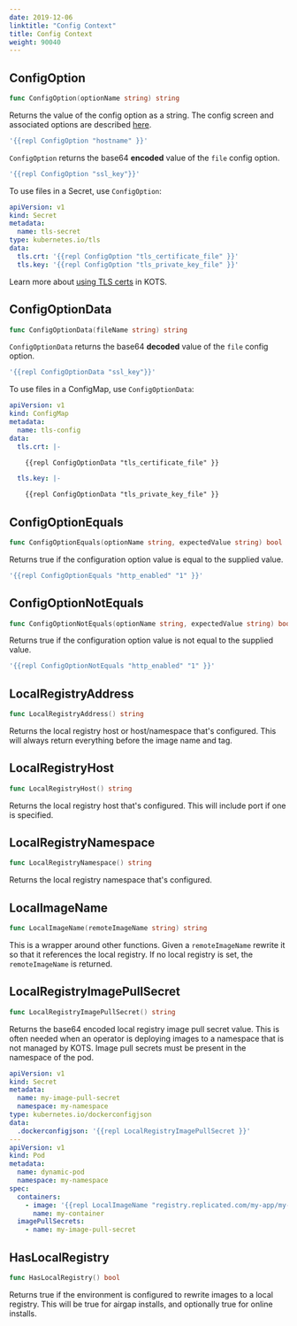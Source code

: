 ```yaml
---
date: 2019-12-06
linktitle: "Config Context"
title: Config Context
weight: 90040
---
```


## ConfigOption

```go
func ConfigOption(optionName string) string
```

Returns the value of the config option as a string.
The config screen and associated options are described [here](/reference/v1beta1/config).

```yaml
'{{repl ConfigOption "hostname" }}'
```

`ConfigOption` returns the base64 **encoded** value of the `file` config option.

```yaml
'{{repl ConfigOption "ssl_key"}}'
```

To use files in a Secret, use `ConfigOption`:
```yaml
apiVersion: v1
kind: Secret
metadata:
  name: tls-secret
type: kubernetes.io/tls
data:
  tls.crt: '{{repl ConfigOption "tls_certificate_file" }}'
  tls.key: '{{repl ConfigOption "tls_private_key_file" }}'
```

Learn more about [using TLS certs](/vendor/packaging/using-tls-certs) in KOTS.

## ConfigOptionData

```go
func ConfigOptionData(fileName string) string
```

`ConfigOptionData` returns the base64 **decoded** value of the `file` config option.

```yaml
'{{repl ConfigOptionData "ssl_key"}}'
```

To use files in a ConfigMap, use `ConfigOptionData`:
```yaml
apiVersion: v1
kind: ConfigMap
metadata:
  name: tls-config
data:
  tls.crt: |-

    {{repl ConfigOptionData "tls_certificate_file" }}

  tls.key: |-

    {{repl ConfigOptionData "tls_private_key_file" }}
```

## ConfigOptionEquals

```go
func ConfigOptionEquals(optionName string, expectedValue string) bool
```

Returns true if the configuration option value is equal to the supplied value.

```yaml
'{{repl ConfigOptionEquals "http_enabled" "1" }}'
```

## ConfigOptionNotEquals

```go
func ConfigOptionNotEquals(optionName string, expectedValue string) bool
```

Returns true if the configuration option value is not equal to the supplied value.

```yaml
'{{repl ConfigOptionNotEquals "http_enabled" "1" }}'
```

## LocalRegistryAddress

```go
func LocalRegistryAddress() string
```

Returns the local registry host or host/namespace that's configured. This will always return everything before the image name and tag.

## LocalRegistryHost

```go
func LocalRegistryHost() string
```

Returns the local registry host that's configured. This will include port if one is specified.

## LocalRegistryNamespace

```go
func LocalRegistryNamespace() string
```

Returns the local registry namespace that's configured.

## LocalImageName

```go
func LocalImageName(remoteImageName string) string
```

This is a wrapper around other functions. Given a `remoteImageName` rewrite it so that it references the local registry. If no local registry is set, the `remoteImageName` is returned.

## LocalRegistryImagePullSecret

```go
func LocalRegistryImagePullSecret() string
```

Returns the base64 encoded local registry image pull secret value. This is often needed when an operator is deploying images to a namespace that is not managed by KOTS. Image pull secrets must be present in the namespace of the pod.

```yaml
apiVersion: v1
kind: Secret
metadata:
  name: my-image-pull-secret
  namespace: my-namespace
type: kubernetes.io/dockerconfigjson
data:
  .dockerconfigjson: '{{repl LocalRegistryImagePullSecret }}'
---
apiVersion: v1
kind: Pod
metadata:
  name: dynamic-pod
  namespace: my-namespace
spec:
  containers:
    - image: '{{repl LocalImageName "registry.replicated.com/my-app/my-image:abcdef" }}'
      name: my-container
  imagePullSecrets:
    - name: my-image-pull-secret
```

## HasLocalRegistry

```go
func HasLocalRegistry() bool
```

Returns true if the environment is configured to rewrite images to a local registry. This will be true for airgap installs, and optionally true for online installs.
